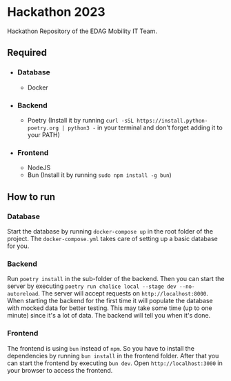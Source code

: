 # Hackathon 2023

Hackathon Repository of the EDAG Mobility IT Team.

## Required 
- ### Database
    - Docker
- ### Backend
  - Poetry (Install it by running ```curl -sSL https://install.python-poetry.org | python3 -``` in your terminal and don't forget adding it to your PATH)
- ### Frontend
  - NodeJS
  - Bun (Install it by running ```sudo npm install -g bun```)

## How to run
### Database
Start the database by running ```docker-compose up``` in the root folder of the project. The ```docker-compose.yml``` takes care of setting up a basic database for you.

### Backend
Run ```poetry install``` in the sub-folder of the backend. Then you can start the server by executing ```poetry run chalice local --stage dev --no-autoreload```.
The server will accept requests on ```http://localhost:8000```. When starting the backend for the first time it will populate the database with mocked data for better testing. This may take some time (up to one minute) since it's a lot of data. The backend will tell you when it's done.

### Frontend
The frontend is using ```bun``` instead of ```npm```. So you have to install the dependencies by running ```bun install``` in the frontend folder.
After that you can start the frontend by executing ```bun dev```. 
Open ```http://localhost:3000``` in your browser to access the frontend.